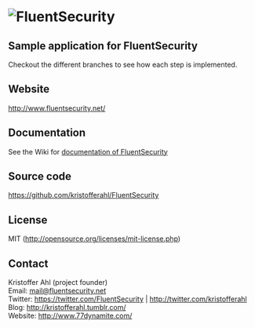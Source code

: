 # ![FluentSecurity](https://github.com/kristofferahl/FluentSecurity/raw/master/Documents/Fluent-Security-Logo-100x100.png)

## Sample application for FluentSecurity
Checkout the different branches to see how each step is implemented.

## Website
http://www.fluentsecurity.net/

## Documentation
See the Wiki for [documentation of FluentSecurity](http://www.fluentsecurity.net/wiki/)

## Source code
https://github.com/kristofferahl/FluentSecurity

## License
MIT (http://opensource.org/licenses/mit-license.php)

## Contact
Kristoffer Ahl (project founder)  
Email: mail@fluentsecurity.net  
Twitter: https://twitter.com/FluentSecurity | http://twitter.com/kristofferahl  
Blog: http://kristofferahl.tumblr.com/  
Website: http://www.77dynamite.com/